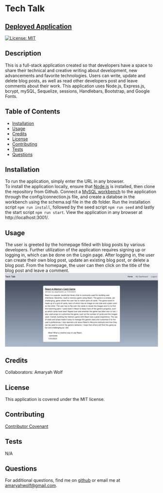 # Tech Talk
 
## [Deployed Application](https://akw-tech-talk.herokuapp.com/)

[![License: MIT](https://img.shields.io/badge/License-MIT-yellow.svg)](https://opensource.org/licenses/MIT)

## Description
This is a full-stack application created so that developers have a space to share their technical and creative writing about development, new advancements and favorite technologies. Users can write, update and delete blog posts, as well as read other developers post and leave comments about their work. This application uses Node.js, Express.js, bcrypt, mySQL, Sequelize, sessions, Handlebars, Bootstrap, and Google Fonts.

## Table of Contents
- [Installation](#installation)
- [Usage](#usage)
- [Credits](#credits)
- [License](#license)
- [Contributing](#contributing)
- [Tests](#tests)
- [Questions](#questions)

## Installation
To run the application, simply enter the URL in any browser. <br>
To install the application locally, ensure that [Node.js](https://nodejs.org/en/download/) is installed, then clone the repository from Github. Connect a [MySQL workbench](https://www.mysql.com/products/workbench/) to the application through the config/connection.js file, and create a databse in the workbench using the schema.sql file in the db folder. Run the installation script ```npm run install```, followed by the seed script ```npm run seed``` and lastly the start script ```npm run start```. View the application in any browser at http://localhost:3001/.

## Usage
The user is greeted by the homepage filled with blog posts by various developers. Further utilization of the application requires signing up or logging in, which can be done on the Login page. After logging in, the user can create their own blog post, update an existing blog post, or delete a blog post. From the homepage, the user can then click on the title of the blog post and leave a comment.
![Screenshot of application](public/images/tech-talk-screenshot.png)

## Credits
Collaborators: Amaryah Wolf

## License
This application is covered under the MIT license.

## Contributing
[Contributor Covenant](https://www.contributor-covenant.org/version/2/1/code_of_conduct/)

## Tests
N/A

## Questions
For additional questions, find me on [github](https://github.com/amaryahwolf) or email me at amaryahwolf@gmail.com.